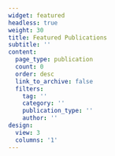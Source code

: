 ```yaml
---
widget: featured
headless: true
weight: 30
title: Featured Publications
subtitle: ''
content:
  page_type: publication
  count: 0
  order: desc
  link_to_archive: false
  filters:
    tag: ''
    category: ''
    publication_type: ''
    author: ''
design:
  view: 3
  columns: '1'
---
```

